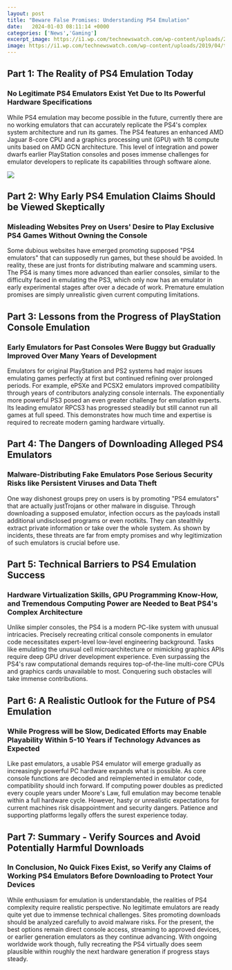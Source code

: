 ```yaml
---
layout: post
title: "Beware False Promises: Understanding PS4 Emulation"
date:   2024-01-03 08:11:14 +0000
categories: ['News','Gaming']
excerpt_image: https://i1.wp.com/technewswatch.com/wp-content/uploads/2019/04/the-truth-about-ps4-emulators-playing-playstation-4-games-on-PC.jpg?fit=1280%2C720&amp;ssl=1
image: https://i1.wp.com/technewswatch.com/wp-content/uploads/2019/04/the-truth-about-ps4-emulators-playing-playstation-4-games-on-PC.jpg?fit=1280%2C720&amp;ssl=1
---
```


## Part 1: The Reality of PS4 Emulation Today
### **No Legitimate PS4 Emulators Exist Yet Due to Its Powerful Hardware Specifications**
While PS4 emulation may become possible in the future, currently there are no working emulators that can accurately replicate the PS4's complex system architecture and run its games. The PS4 features an enhanced AMD Jaguar 8-core CPU and a graphics processing unit (GPU) with 18 compute units based on AMD GCN architecture. This level of integration and power dwarfs earlier PlayStation consoles and poses immense challenges for emulator developers to replicate its capabilities through software alone. 

![](https://i1.wp.com/technewswatch.com/wp-content/uploads/2019/04/the-truth-about-ps4-emulators-playing-playstation-4-games-on-PC.jpg?fit=1280%2C720&amp;ssl=1)
## Part 2: Why Early PS4 Emulation Claims Should be Viewed Skeptically  
### **Misleading Websites Prey on Users' Desire to Play Exclusive PS4 Games Without Owning the Console**
Some dubious websites have emerged promoting supposed "PS4 emulators" that can supposedly run games, but these should be avoided. In reality, these are just fronts for distributing malware and scamming users. The PS4 is many times more advanced than earlier consoles, similar to the difficulty faced in emulating the PS3, which only now has an emulator in early experimental stages after over a decade of work. Premature emulation promises are simply unrealistic given current computing limitations. 
## Part 3: Lessons from the Progress of PlayStation Console Emulation
### **Early Emulators for Past Consoles Were Buggy but Gradually Improved Over Many Years of Development** 
Emulators for original PlayStation and PS2 systems had major issues emulating games perfectly at first but continued refining over prolonged periods. For example, ePSXe and PCSX2 emulators improved compatibility through years of contributors analyzing console internals. The exponentially more powerful PS3 posed an even greater challenge for emulation experts. Its leading emulator RPCS3 has progressed steadily but still cannot run all games at full speed. This demonstrates how much time and expertise is required to recreate modern gaming hardware virtually.
## Part 4: The Dangers of Downloading Alleged PS4 Emulators   
### **Malware-Distributing Fake Emulators Pose Serious Security Risks like Persistent Viruses and Data Theft**
One way dishonest groups prey on users is by promoting "PS4 emulators" that are actually justTrojans or other malware in disguise. Through downloading a supposed emulator, infection occurs as the payloads install additional undisclosed programs or even rootkits. They can stealthily extract private information or take over the whole system. As shown by incidents, these threats are far from empty promises and why legitimization of such emulators is crucial before use.
## Part 5: Technical Barriers to PS4 Emulation Success  
### **Hardware Virtualization Skills, GPU Programming Know-How, and Tremendous Computing Power are Needed to Beat PS4's Complex Architecture**  
Unlike simpler consoles, the PS4 is a modern PC-like system with unusual intricacies. Precisely recreating critical console components in emulator code necessitates expert-level low-level engineering background. Tasks like emulating the unusual cell microarchitecture or mimicking graphics APIs require deep GPU driver development experience. Even surpassing the PS4's raw computational demands requires top-of-the-line multi-core CPUs and graphics cards unavailable to most. Conquering such obstacles will take immense contributions.
## Part 6: A Realistic Outlook for the Future of PS4 Emulation  
### **While Progress will be Slow, Dedicated Efforts may Enable Playability Within 5-10 Years if Technology Advances as Expected**  
Like past emulators, a usable PS4 emulator will emerge gradually as increasingly powerful PC hardware expands what is possible. As core console functions are decoded and reimplemented in emulator code, compatibility should inch forward. If computing power doubles as predicted every couple years under Moore's Law, full emulation may become tenable within a full hardware cycle. However, hasty or unrealistic expectations for current machines risk disappointment and security dangers. Patience and supporting platforms legally offers the surest experience today.
## Part 7: Summary - Verify Sources and Avoid Potentially Harmful Downloads  
### **In Conclusion, No Quick Fixes Exist, so Verify any Claims of Working PS4 Emulators Before Downloading to Protect Your Devices**  
While enthusiasm for emulation is understandable, the realities of PS4 complexity require realistic perspective. No legitimate emulators are ready quite yet due to immense technical challenges. Sites promoting downloads should be analyzed carefully to avoid malware risks. For the present, the best options remain direct console access, streaming to approved devices, or earlier generation emulators as they continue advancing. With ongoing worldwide work though, fully recreating the PS4 virtually does seem plausible within roughly the next hardware generation if progress stays steady.
